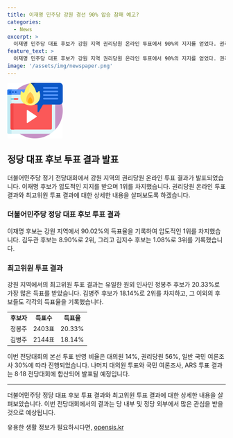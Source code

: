 ```yaml
---
title: 이재명 민주당 강원 경선 90% 압승 참패 예고?
categories:
  - News
excerpt: >
  이재명 민주당 대표 후보가 강원 지역 권리당원 온라인 투표에서 90%의 지지를 얻었다. 권리당원 총 5911명 중 5321표로 이재명 후보가 압도적 1위를 차지했으며, 김두관 후보는 8.90%, 김지수 후보는 1.08%를 얻었다. 또한, 최고위원 후보 중 정봉주 후보가 20.33%로 1위를 차지했고, 김병주 후보가 2위를 차지했다. 또한, 8·18 전당대회에 합산해 발표될 대의원 투표와 국민 여론조사, ARS 투표 결과도 기대된다.
feature_text: >
  이재명 민주당 대표 후보가 강원 지역 권리당원 온라인 투표에서 90%의 지지를 얻었다. 권리당원 총 5911명 중 5321표로 이재명 후보가 압도적 1위를 차지했으며, 김두관 후보는 8.90%, 김지수 후보는 1.08%를 얻었다. 또한, 최고위원 후보 중 정봉주 후보가 20.33%로 1위를 차지했고, 김병주 후보가 2위를 차지했다. 또한, 8·18 전당대회에 합산해 발표될 대의원 투표와 국민 여론조사, ARS 투표 결과도 기대된다.
image: '/assets/img/newspaper.png'
---
```


<p><img src="/assets/img/news.png" alt="rentncar 속보" /></p>

<h2 data-ke-size="size26">정당 대표 후보 투표 결과 발표</h2>

<p data-ke-size="size16">더불어민주당 정기 전당대회에서 강원 지역의 권리당원 온라인 투표 결과가 발표되었습니다. 이재명 후보가 압도적인 지지를 받으며 1위를 차지했습니다. 권리당원 온라인 투표 결과와 최고위원 투표 결과에 대한 상세한 내용을 살펴보도록 하겠습니다.</p>

<h3><b>더불어민주당 정당 대표 후보 투표 결과</b></h3>

<p data-ke-size="size16">이재명 후보는 강원 지역에서 90.02%의 득표율을 기록하여 압도적인 1위를 차지했습니다. 김두관 후보는 8.90%로 2위, 그리고 김지수 후보는 1.08%로 3위를 기록했습니다.</p>

<h3><b>최고위원 투표 결과</b></h3>

<p data-ke-size="size16">강원 지역에서의 최고위원 투표 결과는 유일한 원외 인사인 정봉주 후보가 20.33%로 가장 많은 득표를 받았습니다. 김병주 후보가 18.14%로 2위를 차지하고, 그 이외의 후보들도 각각의 득표율을 기록했습니다.</p>

<table>
    <tr>
        <td style="text-align: center; height: 17px;"><b>후보자</b></td>
        <td style="text-align: center; height: 17px;"><b>득표수</b></td>
        <td style="text-align: center; height: 17px;"><b>득표율</b></td>
    </tr>
    <tr>
        <td style="text-align: center; height: 17px;">정봉주</td>
        <td style="text-align: center; height: 17px;">2403표</td>
        <td style="text-align: center; height: 17px;">20.33%</td>
    </tr>
    <tr>
        <td style="text-align: center; height: 17px;">김병주</td>
        <td style="text-align: center; height: 17px;">2144표</td>
        <td style="text-align: center; height: 17px;">18.14%</td>
    </tr>
    <!-- 나머지 후보들의 득표 현황은 생략 -->
</table>

<p data-ke-size="size16">이번 전당대회의 본선 투표 반영 비율은 대의원 14%, 권리당원 56%, 일반 국민 여론조사 30%에 따라 진행되었습니다. 나머지 대의원 투표와 국민 여론조사, ARS 투표 결과는 8·18 전당대회에 합산되어 발표될 예정입니다.</p>

<hr>

<p data-ke-size="size16">더불어민주당 정당 대표 후보 투표 결과와 최고위원 투표 결과에 대한 상세한 내용을 살펴보았습니다. 이번 전당대회에서의 결과는 당 내부 및 정당 외부에서 많은 관심을 받을 것으로 예상됩니다.</p>
유용한 생활 정보가 필요하시다면, <a href="https://opensis.kr" rel="dofollow">opensis.kr</a>


